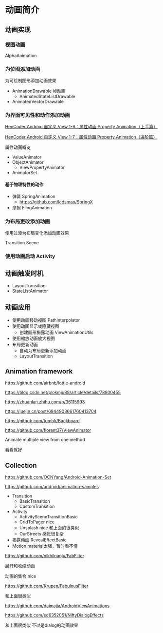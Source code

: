 # 动画简介

## 动画实现

### 视图动画

AlphaAnimation

### 为位图添加动画

为可绘制图形添加动画效果

+ AnimationDrawable 帧动画
  + AnimatedStateListDrawable
+ AnimatedVectorDrawable

### 为界面可见性和动作添加动画

[HenCoder Android 自定义 View 1-6：属性动画 Property Animation（上手篇）](https://rengwuxian.com/ui-1-6/)

[HenCoder Android 自定义 View 1-7：属性动画 Property Animation（进阶篇）](https://rengwuxian.com/ui-1-7/)

属性动画概览

+ ValueAnimator
+ ObjectAnimator
  + ViewPropertyAnimator
+ AnimatorSet

#### 基于物理特性的动作

+ 弹簧 SpringAnimation
  + https://github.com/lcdsmao/SpringX
+ 摩擦 FlingAnimation

### 为布局更改添加动画

使用过渡为布局变化添加动画效果

Transition Scene

### 使用动画启动 Activity

## 动画触发时机

+ LayoutTransition
+ StateListAnimator

## 动画应用

+ 使用动画移动视图 PathInterpolator
+ 使用动画显示或隐藏视图
  + 创建圆形揭露动画 ViewAnimationUtils
+ 使用缩放动画放大视图
+ 布局更新动画
  + 自动为布局更新添加动画
  + LayoutTransition



## Animation framework

https://github.com/airbnb/lottie-android

https://blog.csdn.net/plokmju88/article/details/78800455

https://zhuanlan.zhihu.com/p/36115993

https://juejin.cn/post/6844903661760413704



https://github.com/tumblr/Backboard

https://github.com/florent37/ViewAnimator

Animate multiple view from one method

看看就好





## Collection

https://github.com/OCNYang/Android-Animation-Set

https://github.com/android/animation-samples

+ Transition
  + BasicTransition
  + CustomTransition
+ Activity
  + ActivitySceneTransitionBasic
  + GridToPager nice
  + Unsplash nice 和上面的很类似
  + OurStreets 感觉很复杂
+ 揭露动画 RevealEffectBasic
+ Motion material太强，暂时看不懂



https://github.com/nikhilpanju/FabFilter

展开和收缩动画

动画的集合 nice

https://github.com/Krupen/FabulousFilter

和上面很类似



https://github.com/daimajia/AndroidViewAnimations

https://github.com/sd6352051/NiftyDialogEffects

和上面很类似 不过是dialog的动画效果